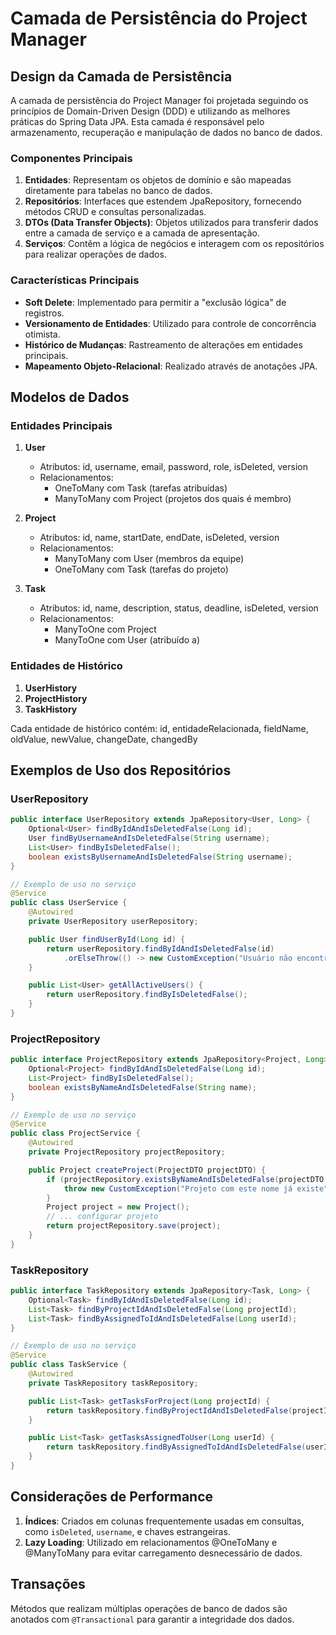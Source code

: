 # Camada de Persistência do Project Manager

## Design da Camada de Persistência

A camada de persistência do Project Manager foi projetada seguindo os princípios de Domain-Driven Design (DDD) e utilizando as melhores práticas do Spring Data JPA. Esta camada é responsável pelo armazenamento, recuperação e manipulação de dados no banco de dados.

### Componentes Principais

1. **Entidades**: Representam os objetos de domínio e são mapeadas diretamente para tabelas no banco de dados.
2. **Repositórios**: Interfaces que estendem JpaRepository, fornecendo métodos CRUD e consultas personalizadas.
3. **DTOs (Data Transfer Objects)**: Objetos utilizados para transferir dados entre a camada de serviço e a camada de apresentação.
4. **Serviços**: Contêm a lógica de negócios e interagem com os repositórios para realizar operações de dados.

### Características Principais

- **Soft Delete**: Implementado para permitir a "exclusão lógica" de registros.
- **Versionamento de Entidades**: Utilizado para controle de concorrência otimista.
- **Histórico de Mudanças**: Rastreamento de alterações em entidades principais.
- **Mapeamento Objeto-Relacional**: Realizado através de anotações JPA.

## Modelos de Dados

### Entidades Principais

1. **User**
   - Atributos: id, username, email, password, role, isDeleted, version
   - Relacionamentos: 
     - OneToMany com Task (tarefas atribuídas)
     - ManyToMany com Project (projetos dos quais é membro)

2. **Project**
   - Atributos: id, name, startDate, endDate, isDeleted, version
   - Relacionamentos:
     - ManyToMany com User (membros da equipe)
     - OneToMany com Task (tarefas do projeto)

3. **Task**
   - Atributos: id, name, description, status, deadline, isDeleted, version
   - Relacionamentos:
     - ManyToOne com Project
     - ManyToOne com User (atribuído a)

### Entidades de Histórico

1. **UserHistory**
2. **ProjectHistory**
3. **TaskHistory**

Cada entidade de histórico contém: id, entidadeRelacionada, fieldName, oldValue, newValue, changeDate, changedBy

## Exemplos de Uso dos Repositórios

### UserRepository

```java
public interface UserRepository extends JpaRepository<User, Long> {
    Optional<User> findByIdAndIsDeletedFalse(Long id);
    User findByUsernameAndIsDeletedFalse(String username);
    List<User> findByIsDeletedFalse();
    boolean existsByUsernameAndIsDeletedFalse(String username);
}

// Exemplo de uso no serviço
@Service
public class UserService {
    @Autowired
    private UserRepository userRepository;

    public User findUserById(Long id) {
        return userRepository.findByIdAndIsDeletedFalse(id)
            .orElseThrow(() -> new CustomException("Usuário não encontrado"));
    }

    public List<User> getAllActiveUsers() {
        return userRepository.findByIsDeletedFalse();
    }
}
```

### ProjectRepository

```java
public interface ProjectRepository extends JpaRepository<Project, Long> {
    Optional<Project> findByIdAndIsDeletedFalse(Long id);
    List<Project> findByIsDeletedFalse();
    boolean existsByNameAndIsDeletedFalse(String name);
}

// Exemplo de uso no serviço
@Service
public class ProjectService {
    @Autowired
    private ProjectRepository projectRepository;

    public Project createProject(ProjectDTO projectDTO) {
        if (projectRepository.existsByNameAndIsDeletedFalse(projectDTO.getName())) {
            throw new CustomException("Projeto com este nome já existe");
        }
        Project project = new Project();
        // ... configurar projeto
        return projectRepository.save(project);
    }
}
```

### TaskRepository

```java
public interface TaskRepository extends JpaRepository<Task, Long> {
    Optional<Task> findByIdAndIsDeletedFalse(Long id);
    List<Task> findByProjectIdAndIsDeletedFalse(Long projectId);
    List<Task> findByAssignedToIdAndIsDeletedFalse(Long userId);
}

// Exemplo de uso no serviço
@Service
public class TaskService {
    @Autowired
    private TaskRepository taskRepository;

    public List<Task> getTasksForProject(Long projectId) {
        return taskRepository.findByProjectIdAndIsDeletedFalse(projectId);
    }

    public List<Task> getTasksAssignedToUser(Long userId) {
        return taskRepository.findByAssignedToIdAndIsDeletedFalse(userId);
    }
}
```

## Considerações de Performance

1. **Índices**: Criados em colunas frequentemente usadas em consultas, como `isDeleted`, `username`, e chaves estrangeiras.
2. **Lazy Loading**: Utilizado em relacionamentos @OneToMany e @ManyToMany para evitar carregamento desnecessário de dados.

## Transações

Métodos que realizam múltiplas operações de banco de dados são anotados com `@Transactional` para garantir a integridade dos dados.
